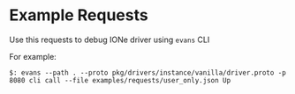 # Example Requests

Use this requests to debug IONe driver using `evans` CLI

For example:

```shell
$: evans --path . --proto pkg/drivers/instance/vanilla/driver.proto -p 8080 cli call --file examples/requests/user_only.json Up
```
